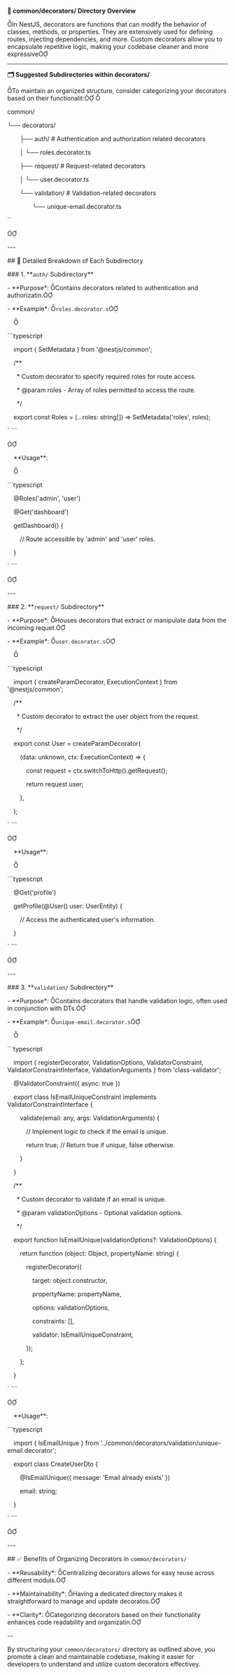 ﻿**📁 common/decorators/ Directory Overview**

In NestJS, decorators are functions that can modify the behavior of classes, methods, or properties. They are extensively used for defining routes, injecting dependencies, and more. Custom decorators allow you to encapsulate repetitive logic, making your codebase cleaner and more expressive

-----
**🗂️ Suggested Subdirectories within decorators/**

To maintain an organized structure, consider categorizing your decorators based on their functionalit: 

common/

└── decorators/

`    `├── auth/             # Authentication and authorization related decorators

`    `│   └── roles.decorator.ts

`    `├── request/          # Request-related decorators

`    `│   └── user.decorator.ts

`    `└── validation/       # Validation-related decorators

`        `└── unique-email.decorator.ts

``



\---

\## 📄 Detailed Breakdown of Each Subdirectory

\### 1. \*\*`auth/` Subdirectory\*\*

\- \*\*Purpose\*: Contains decorators related to authentication and authorizatin.

\- \*\*Example\*: `roles.decorator.s`

`  `

\```typescript

`  `import { SetMetadata } from '@nestjs/common';

`  `/\*\*

`   `\* Custom decorator to specify required roles for route access.

`   `\* @param roles - Array of roles permitted to access the route.

`   `\*/

`  `export const Roles = (...roles: string[]) => SetMetadata('roles', roles);

`  ```



`  `\*\*Usage\*\*:

`  `

\```typescript

`  `@Roles('admin', 'user')

`  `@Get('dashboard')

`  `getDashboard() {

`    `// Route accessible by 'admin' and 'user' roles.

`  `}

`  ```



\---

\### 2. \*\*`request/` Subdirectory\*\*

\- \*\*Purpose\*: Houses decorators that extract or manipulate data from the incoming requet.

\- \*\*Example\*: `user.decorator.s`

`  `

\```typescript

`  `import { createParamDecorator, ExecutionContext } from '@nestjs/common';

`  `/\*\*

`   `\* Custom decorator to extract the user object from the request.

`   `\*/

`  `export const User = createParamDecorator(

`    `(data: unknown, ctx: ExecutionContext) => {

`      `const request = ctx.switchToHttp().getRequest();

`      `return request.user;

`    `},

`  `);

`  ```



`  `\*\*Usage\*\*:

`  `

\```typescript

`  `@Get('profile')

`  `getProfile(@User() user: UserEntity) {

`    `// Access the authenticated user's information.

`  `}

`  ```



\---

\### 3. \*\*`validation/` Subdirectory\*\*

\- \*\*Purpose\*: Contains decorators that handle validation logic, often used in conjunction with DTs.

\- \*\*Example\*: `unique-email.decorator.s`

`  `

\```typescript

`  `import { registerDecorator, ValidationOptions, ValidatorConstraint, ValidatorConstraintInterface, ValidationArguments } from 'class-validator';

`  `@ValidatorConstraint({ async: true })

`  `export class IsEmailUniqueConstraint implements ValidatorConstraintInterface {

`    `validate(email: any, args: ValidationArguments) {

`      `// Implement logic to check if the email is unique.

`      `return true; // Return true if unique, false otherwise.

`    `}

`  `}

`  `/\*\*

`   `\* Custom decorator to validate if an email is unique.

`   `\* @param validationOptions - Optional validation options.

`   `\*/

`  `export function IsEmailUnique(validationOptions?: ValidationOptions) {

`    `return function (object: Object, propertyName: string) {

`      `registerDecorator({

`        `target: object.constructor,

`        `propertyName: propertyName,

`        `options: validationOptions,

`        `constraints: [],

`        `validator: IsEmailUniqueConstraint,

`      `});

`    `};

`  `}

`  ```



`  `\*\*Usage\*\*:

\```typescript

`  `import { IsEmailUnique } from '../common/decorators/validation/unique-email.decorator';

`  `export class CreateUserDto {

`    `@IsEmailUnique({ message: 'Email already exists' })

`    `email: string;

`  `}

`  ```



\---

\## ✅ Benefits of Organizing Decorators in `common/decorators/`

\- \*\*Reusability\*: Centralizing decorators allows for easy reuse across different moduls.

\- \*\*Maintainability\*: Having a dedicated directory makes it straightforward to manage and update decoratos.

\- \*\*Clarity\*: Categorizing decorators based on their functionality enhances code readability and organizatin.

\--

By structuring your `common/decorators/` directory as outlined above, you promote a clean and maintainable codebase, making it easier for developers to understand and utilize custom decorators effectivey.

